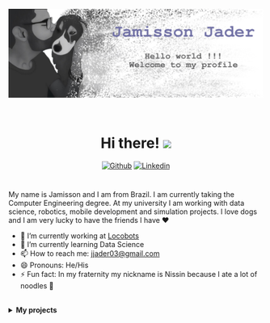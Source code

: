 <div align="center" style="margin-bottom:40px">

![Jamisson Jader](./img.png)

</br>

# Hi there! <img src="https://raw.githubusercontent.com/MartinHeinz/MartinHeinz/master/wave.gif" width="30px">

[![Github](https://img.shields.io/badge/-Github-000?style=flat-square&logo=Github&logoColor=white&link=https://github.com/jjader)](https://github.com/jjader) 
[![Linkedin](https://img.shields.io/badge/-LinkedIn-blue?style=flat-square&logo=Linkedin&logoColor=white&link=https://www.linkedin.com/in/jamisson-jader-ab2963180/)](https://www.linkedin.com/in/jamisson-jader-ab2963180/)
</div>

My name is Jamisson and I am from Brazil. I am currently taking the Computer Engineering degree. At my university I am working with data science, robotics, mobile development and simulation projects. I love dogs and I am very lucky to have the friends I have ❤️

- 🔭 I’m currently working at [Locobots](https://locobots.github.io/pages/sobre.html#sobre)
- 🌱 I’m currently learning Data Science 
- 📫 How to reach me: jjader03@gmail.com
- 😄 Pronouns: He/His
- ⚡ Fun fact: In my fraternity my nickname is Nissin because I ate a lot of noodles 🍜

</br>

<details>
  <summary><b>My projects</b></summary>
  
  <div align="center" style="margin-bottom:40px">
  
  </br>
  
  <a href="https://github.com/jjader">
   <img align="center" src="https://github-readme-stats.vercel.app/api?username=jjader&show_icons=true&count_private=true&line_height=40&theme=dracula"/>
  </a>

  <a href="https://github.com/jjader">
    <img align="center" src="https://github-readme-stats.vercel.app/api/top-langs/?username=jjader&theme=dracula" />
  </a>
  
  </br>
  </br>
  </br>

  <a href="https://github.com/JJader/Hackathon">
    <img align="center" src="https://github-readme-stats.vercel.app/api/pin/?username=jjader&repo=hackathon&height=40&theme=dracula" />
  </a>

  <a href="https://github.com/JJader/Monitoramento">
    <img align="center" src="https://github-readme-stats.vercel.app/api/pin/?username=jjader&repo=Monitoramento&height=40&theme=dracula" />
  </a>
  
  </br>

  <a href="https://github.com/JJader/pinca.me">
    <img align="center" src="https://github-readme-stats.vercel.app/api/pin/?username=jjader&repo=pinca.me&height=40&theme=dracula" />
  </a>
  
  </div>
</details>
